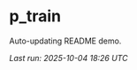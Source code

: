 # p_train

Auto-updating README demo.

<!--START_SECTION:status-->
_Last run: 2025-10-04 18:26 UTC_
<!--END_SECTION:status-->









































































































































































































































































































































































































































































































































































































































































































































































































































































































































































































































































